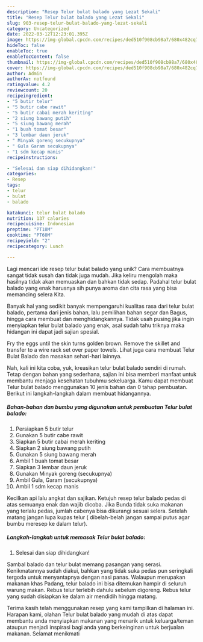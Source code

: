 ```yaml
---
description: "Resep Telur bulat balado yang Lezat Sekali"
title: "Resep Telur bulat balado yang Lezat Sekali"
slug: 903-resep-telur-bulat-balado-yang-lezat-sekali
category: Uncategorized
date: 2022-03-12T12:23:01.395Z
image: https://img-global.cpcdn.com/recipes/ded510f908cb98a7/680x482cq70/telur-bulat-balado-foto-resep-utama.jpg
hideToc: false
enableToc: true
enableTocContent: false
thumbnail: https://img-global.cpcdn.com/recipes/ded510f908cb98a7/680x482cq70/telur-bulat-balado-foto-resep-utama.jpg
cover: https://img-global.cpcdn.com/recipes/ded510f908cb98a7/680x482cq70/telur-bulat-balado-foto-resep-utama.jpg
author: Admin
authorAv: notfound
ratingvalue: 4.2
reviewcount: 20
recipeingredient:
- "5 butir telur"
- "5 butir cabe rawit"
- "5 butir cabai merah keriting"
- "2 siung bawang putih"
- "5 siung bawang merah"
- "1 buah tomat besar"
- "3 lembar daun jeruk"
- " Minyak goreng secukupnya"
- " Gula Garam secukupnya"
- "1 sdm kecap manis"
recipeinstructions:

- "Selesai dan siap dihidangkan!"
categories:
- Resep
tags:
- telur
- bulat
- balado

katakunci: telur bulat balado 
nutrition: 137 calories
recipecuisine: Indonesian
preptime: "PT18M"
cooktime: "PT60M"
recipeyield: "2"
recipecategory: Lunch

---
```





Lagi mencari ide resep telur bulat balado yang unik? Cara membuatnya sangat tidak susah dan tidak juga mudah. Jika keliru mengolah maka hasilnya tidak akan memuaskan dan bahkan tidak sedap. Padahal telur bulat balado yang enak harusnya sih punya aroma dan cita rasa yang bisa memancing selera Kita.





Banyak hal yang sedikit banyak mempengaruhi kualitas rasa dari telur bulat balado, pertama dari jenis bahan, lalu pemilihan bahan segar dan Bagus, hingga cara membuat dan menghidangkannya. Tidak usah pusing jika ingin menyiapkan telur bulat balado yang enak,      asal sudah tahu triknya maka hidangan ini dapat jadi sajian spesial.














Fry the eggs until the skin turns golden brown. Remove the skillet and transfer to a wire rack set over paper towels. Lihat juga cara membuat Telur Bulat Balado dan masakan sehari-hari lainnya.






Nah, kali ini kita coba, yuk, kreasikan telur bulat balado sendiri di rumah. Tetap dengan bahan yang sederhana, sajian ini bisa memberi manfaat untuk membantu menjaga kesehatan tubuhmu sekeluarga. Kamu dapat membuat Telur bulat balado menggunakan 10 jenis bahan dan 0 tahap pembuatan. Berikut ini langkah-langkah dalam membuat hidangannya.

<!--inarticleads1-->

##### Bahan-bahan dan bumbu yang digunakan untuk pembuatan Telur bulat balado:

1. Persiapkan 5 butir telur
1. Gunakan 5 butir cabe rawit
1. Siapkan 5 butir cabai merah keriting
1. Siapkan 2 siung bawang putih
1. Gunakan 5 siung bawang merah
1. Ambil 1 buah tomat besar
1. Siapkan 3 lembar daun jeruk
1. Gunakan  Minyak goreng (secukupnya)
1. Ambil  Gula, Garam (secukupnya)
1. Ambil 1 sdm kecap manis


Kecilkan api lalu angkat dan sajikan. Ketujuh resep telur balado pedas di atas semuanya enak dan wajib dicoba. Jika Bunda tidak suka makanan yang terlalu pedas, jumlah cabenya bisa dikurangi sesuai selera. Setelah matang jangan lupa kupas telur ( dibelah-belah jangan sampai putus agar bumbu meresep ke dalam telur). 

<!--inarticleads2-->

##### Langkah-langkah untuk memasak Telur bulat balado:


1. Selesai dan siap dihidangkan!

Sambal balado dan telur bulat memang pasangan yang serasi. Kenikmatannya sudah diakui, bahkan yang tidak suka pedas pun seringkali tergoda untuk menyantapnya dengan nasi panas. Walaupun merupakan makanan khas Padang, telur balado ini bisa ditemukan hampir di seluruh warung makan. Rebus telur terlebih dahulu sebelum digoreng. Rebus telur yang sudah disiapkan ke dalam air mendidih hingga matang. 

Terima kasih telah menggunakan resep yang kami tampilkan di halaman ini. Harapan kami, olahan Telur bulat balado yang mudah di atas dapat membantu anda menyiapkan makanan yang menarik untuk keluarga/teman ataupun menjadi inspirasi bagi anda yang berkeinginan untuk berjualan makanan. Selamat menikmati
